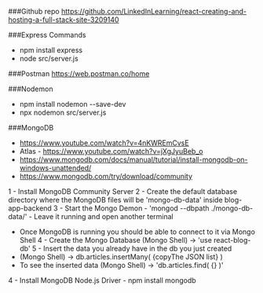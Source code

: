 ###Github repo
https://github.com/LinkedInLearning/react-creating-and-hosting-a-full-stack-site-3209140

###Express Commands
- npm install express
- node src/server.js

###Postman
https://web.postman.co/home

###Nodemon
- npm install nodemon --save-dev
- npx nodemon src/server.js

###MongoDB
- https://www.youtube.com/watch?v=4nKWREmCvsE
- Atlas - https://www.youtube.com/watch?v=jXgJyuBeb_o
- https://www.mongodb.com/docs/manual/tutorial/install-mongodb-on-windows-unattended/
- https://www.mongodb.com/try/download/community

1 - Install MongoDB Community Server
2 - Create the default database directory where the MongoDB files will be 'mongo-db-data' inside blog-app-backend
3 - Start the Mongo Demon - 'mongod --dbpath ./mongo-db-data/' - Leave it running and open another terminal
  - Once MongoDB is running you should be able to connect to it via Mongo Shell
4 - Create the Mongo Database (Mongo Shell) -> 'use react-blog-db'
5 - Insert the data you already have in the db you just created
  - (Mongo Shell) -> db.articles.insertMany( {copyThe JSON list} )
  - To see the inserted data (Mongo Shell) -> 'db.articles.find( {} )'

4 - Install MongoDB Node.js Driver - npm install mongodb